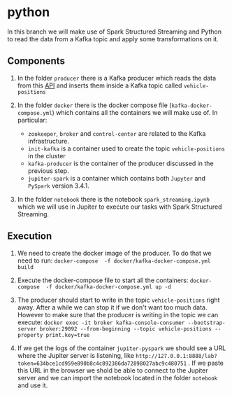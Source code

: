 # python
In this branch we will make use of Spark Structured Streaming and Python to read the data from a Kafka topic and apply some transformations on it.

## Components

1. In the folder `producer` there is a Kafka producer which reads the data from this [API](https://digitransit.fi/en/developers/apis/4-realtime-api/vehicle-positions/high-frequency-positioning/) and inserts them inside a Kafka topic called `vehicle-positions`

2.  In the folder `docker` there is the docker compose file (`kafka-docker-compose.yml`) which contains all the containers we will make use of. In particular:
    - `zookeeper`, `broker` and  `control-center` are related to the Kafka infrastructure.
    - `init-kafka` is a container used to create the topic `vehicle-positions` in the cluster
    - `kafka-producer` is the container of the producer discussed in the previous step.
    - `jupiter-spark` is a container which contains both `Jupyter` and `PySpark` version 3.4.1.

3. In the folder `notebook` there is the notebook `spark_streaming.ipynb` which we will use in Jupiter to execute our tasks with Spark Structured Streaming.

## Execution

1. We need to create the docker image of the producer. To do that we need to run:
   `docker-compose  -f docker/kafka-docker-compose.yml build`
   
3. Execute the docker-compose file to start all the containers:
   `docker-compose  -f docker/kafka-docker-compose.yml up -d`

4. The producer should start to write in the topic `vehicle-positions` right away. After a while we can stop it if we don't want too much data. However to make sure that the producer is writing in the topic we can execute:
    `docker exec -it broker kafka-console-consumer --bootstrap-server broker:29092 --from-beginning --topic vehicle-positions --property print.key=true`

5. If we get the logs of the container `jupiter-pyspark` we should see a URL where the Jupiter server is listening, like `http://127.0.0.1:8888/lab?token=634bce1cd959e890b8c4c892386da72898027abc9c480751` . If we paste this URL in the browser we shold be able to connect to the Jupiter server and we can import the notebook located in the folder `notebook` and use it.

  
